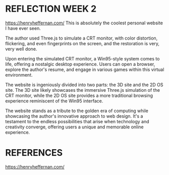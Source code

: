 # REFLECTION WEEK 2

https://henryheffernan.com/
This is absolutely the coolest personal website I have ever seen.

The author used Three.js to simulate a CRT monitor, with color distortion, flickering, and even fingerprints on the screen, and the restoration is very, very well done.

Upon entering the simulated CRT monitor, a Win95-style system comes to life, offering a nostalgic desktop experience. Users can open a browser, explore the author's resume, and engage in various games within this virtual environment.

The website is ingeniously divided into two parts: the 3D site and the 2D OS site. The 3D site likely showcases the immersive Three.js simulation of the CRT monitor, while the 2D OS site provides a more traditional browsing experience reminiscent of the Win95 interface.

The website stands as a tribute to the golden era of computing while showcasing the author's innovative approach to web design. It's a testament to the endless possibilities that arise when technology and creativity converge, offering users a unique and memorable online experience.

# REFERENCES
https://henryheffernan.com/
